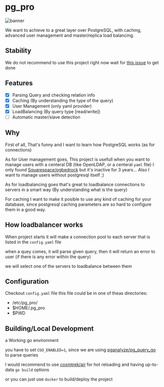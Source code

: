 # pg_pro

![banner](./assets/banner.jpg)

We want to achieve to a great layer over PostgreSQL, with caching, advanced user management and master/replica load balancing.


## Stability
We do not recommend to use this project right now wait for [this issue](https://github.com/mhkarimi1383/pg_pro/issues/24) to get done

## Features

- [x] Parsing Query and checking relation info
- [x] Caching (By understanding the type of the query)
- [x] User Management (only yaml provider)
- [x] LoadBalancing (By query type [read/write])
- [ ] Automatic master/slave detection

## Why

First of all, That's funny and I want to learn how PostgreSQL works (as for connections)

As for User management goes, This project is usefull when you want to manage users with a centeral DB (like OpenLDAP, or a centeral `yaml` file) I only found [Squarespace/pgbedrock](https://github.com/Squarespace/pgbedrock) but it's inactive for 3 years... Also I want to manage users without postgresql itself ;)

As for loadbalancing goes that's great to loadbalance connections to servers in a smart way (By understanding what is the query)

For caching I want to make it posible to use any kind of caching for your database, since postgresql caching parameters are so hard to configure them in a good way.

## How loadbalancer works

When project starts it will make a connection pool to each server that is listed in the `config.yaml` file

when a quey comes, it will parse given query, then it will return an error to user (if there is any error within the query)

we will select one of the servers to loadbalance between them

## Configuration

Checkout `config.yaml` file this file could be in one of theas directories:

- /etc/pg_pro/
- $HOME/.pg_pro
- $PWD

## Building/Local Development

a Working go environment

you have to set `CGO_ENABLED=1`, since we are using [pganalyze/pg_query_go](https://github.com/pganalyze/pg_query_go) to parse queries

I would recommend to use [cosmtrek/air](https://github.com/cosmtrek/air) for hot reloading and having up-to-data `go build` options

or you can just use `docker` to build/deploy the project
